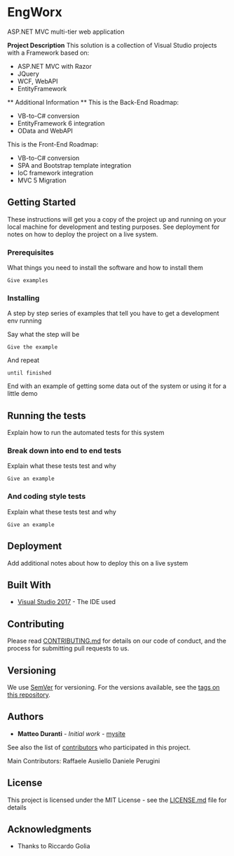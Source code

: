 # EngWorx

ASP.NET MVC multi-tier web application

**Project Description**
This solution is a collection of Visual Studio projects with a Framework based on:
- ASP.NET MVC with Razor
- JQuery
- WCF, WebAPI
- EntityFramework


** Additional Information **
This is the Back-End Roadmap:
- VB-to-C# conversion
- EntityFramework 6 integration
- OData and WebAPI

This is the Front-End Roadmap:
- VB-to-C# conversion
- SPA and Bootstrap template integration
- IoC framework integration
- MVC 5 Migration

## Getting Started

These instructions will get you a copy of the project up and running on your local machine for development and testing purposes. See deployment for notes on how to deploy the project on a live system.

### Prerequisites

What things you need to install the software and how to install them

```
Give examples
```

### Installing

A step by step series of examples that tell you have to get a development env running

Say what the step will be

```
Give the example
```

And repeat

```
until finished
```

End with an example of getting some data out of the system or using it for a little demo

## Running the tests

Explain how to run the automated tests for this system

### Break down into end to end tests

Explain what these tests test and why

```
Give an example
```

### And coding style tests

Explain what these tests test and why

```
Give an example
```

## Deployment

Add additional notes about how to deploy this on a live system

## Built With

* [Visual Studio 2017](https://www.visualstudio.com) - The IDE used

## Contributing

Please read [CONTRIBUTING.md](https://gist.github.com/PurpleBooth/b24679402957c63ec426) for details on our code of conduct, and the process for submitting pull requests to us.

## Versioning

We use [SemVer](http://semver.org/) for versioning. For the versions available, see the [tags on this repository](https://github.com/your/project/tags). 

## Authors

* **Matteo Duranti** - *Initial work* - [mysite](http://www.matteoduranti.it)

See also the list of [contributors](https://github.com/MatteoDuranti/engworx/graphs/contributors) who participated in this project.

Main Contributors:
Raffaele Ausiello
Daniele Perugini

## License

This project is licensed under the MIT License - see the [LICENSE.md](LICENSE.md) file for details

## Acknowledgments

* Thanks to Riccardo Golia
